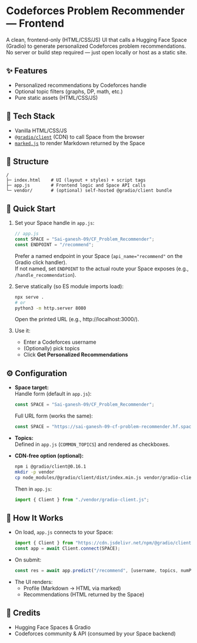 
# Codeforces Problem Recommender — Frontend

A clean, frontend-only (HTML/CSS/JS) UI that calls a Hugging Face Space (Gradio) to generate personalized Codeforces problem recommendations. No server or build step required — just open locally or host as a static site.

## ✨ Features

- Personalized recommendations by Codeforces handle
- Optional topic filters (graphs, DP, math, etc.)
- Pure static assets (HTML/CSS/JS)

## 🧱 Tech Stack

- Vanilla HTML/CSS/JS
- [`@gradio/client`](https://www.npmjs.com/package/@gradio/client) (CDN) to call  Space from the browser
- [`marked.js`](https://github.com/markedjs/marked) to render Markdown returned by the Space

## 📁 Structure

```
/
├─ index.html    # UI (layout + styles) + script tags
├─ app.js        # Frontend logic and Space API calls
└─ vendor/       # (optional) self-hosted @gradio/client bundle
```

## 🚀 Quick Start

1. Set your Space handle in `app.js`:
	```js
	// app.js
	const SPACE = "Sai-ganesh-09/CF_Problem_Recommender";
	const ENDPOINT = "/recommend";
	```
	Prefer a named endpoint in your Space (`api_name="recommend"` on the Gradio click handler).  
	If not named, set `ENDPOINT` to the actual route your Space exposes (e.g., `/handle_recommendation`).

2. Serve statically (so ES module imports load):
	```sh
	npx serve .
	# or
	python3 -m http.server 8080
	```
	Open the printed URL (e.g., http://localhost:3000/).

3. Use it:
	- Enter a Codeforces username
	- (Optionally) pick topics
	- Click **Get Personalized Recommendations**

## ⚙️ Configuration

- **Space target:**  
  Handle form (default in `app.js`):
  ```js
  const SPACE = "Sai-ganesh-09/CF_Problem_Recommender";
  ```
  Full URL form (works the same):
  ```js
  const SPACE = "https://sai-ganesh-09-cf-problem-recommender.hf.space/";
  ```

- **Topics:**  
  Defined in `app.js` (`COMMON_TOPICS`) and rendered as checkboxes.

- **CDN-free option (optional):**
	```sh
	npm i @gradio/client@0.16.1
	mkdir -p vendor
	cp node_modules/@gradio/client/dist/index.min.js vendor/gradio-client.js
	```
	Then in `app.js`:
	```js
	import { Client } from "./vendor/gradio-client.js";
	```

## 🧩 How It Works

- On load, `app.js` connects to your Space:
	```js
	import { Client } from "https://cdn.jsdelivr.net/npm/@gradio/client/dist/index.min.js";
	const app = await Client.connect(SPACE);
	```
- On submit:
	```js
	const res = await app.predict("/recommend", [username, topics, numProblems]);
	```
- The UI renders:
	- Profile (Markdown → HTML via marked)
	- Recommendations (HTML returned by the Space)

## 🙏 Credits

- Hugging Face Spaces & Gradio
- Codeforces community & API (consumed by your Space backend)
